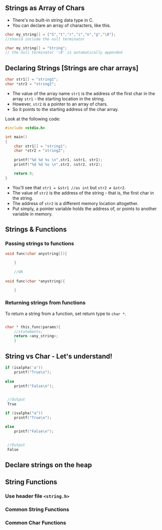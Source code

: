 ## Strings as Array of Chars
- There's no built-in string data type in C.
- You can declare an array of characters, like this.
```c
char my_string[] = {"S","t","r","i","n","g","\0"};
//should include the null terminator

char my_string[] = "String";
// the null terminator '\0' is automatically appended

```

## Declaring Strings [Strings are char arrays]
```c
char str1[] = "string1";
char *str2 = "string2";
```
- The value of the array name `str1` is the address of the first char in the array `str1` - the starting location in the string.
- However, `str2` is a pointer to an array of chars.
- So it points to the starting address of the char array.

Look at the following code:
```c
#include <stdio.h>

int main()
{
    char str1[] = "string1";
    char *str2 = "string2";
    
    printf("%d %d %s \n",str1, &str1, str1);
    printf("%d %d %s \n",str2, &str2, str2);

    return 0;
}
```
- You'll see that `str1 = &str1 //as int` but `str2 ≠ &str2`.
- The value of `str2` is the address of the string - that is, the first char in the string.
- The address of `str2` is a different memory location altogether.
- Put simply, a pointer variable holds the address of, or points to another variable in memory.

## Strings & Functions
### Passing strings to functions
```c
void func(char anystring[]){

    }
    
    //OR
    
void func(char *anystring){

    }
```
### Returning strings from functions
To return a string from a function, set return type to `char *`.
```c

char * this_func(params){
    //statements;
    return <any_string>;
    }
```

## String vs Char - Let's understand!
```c
if (isalpha('a'))  		
    printf("True\n");
	
else 
    printf("False\n");

 
 //Output
 True
```

```c
if (isalpha("a")) 		
    printf("True\n");

else 
    printf("False\n");
    
 
 //Output
 False
```


## Declare strings on the heap

## String Functions

### Use header file `<string.h>`

### Common String Functions
### Common Char Functions
